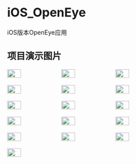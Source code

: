 # iOS_OpenEye
iOS版本OpenEye应用

## 项目演示图片 <br>

<div style="display: flex; flex-direction: row">
<img src="https://s2.loli.net/2025/08/18/gzyMtIrwYNsCxvW.png" width="25%">
<img src="https://s2.loli.net/2025/08/18/ME8G2LZpObeUhvy.png" width="25%">
<img src="https://s2.loli.net/2025/08/18/qb5eJsYkiTP8xAM.png" width="25%">
</div>

<br/>

<div style="display: flex; flex-direction: row">
<img src="https://s2.loli.net/2025/08/18/9cCwYh8TJlesbrK.png" width="25%">
<img src="https://s2.loli.net/2025/08/18/U98t2dOlxkQgPTV.png" width="25%">
<img src="https://s2.loli.net/2025/08/18/lTdH5VhLZg7WQYp.png" width="25%">
</div>

<br/>

<div style="display: flex; flex-direction: row">
<img src="https://s2.loli.net/2025/08/18/U7WDCNF3lSVehBZ.png" width="25%">
<img src="https://s2.loli.net/2025/08/18/ix8QmWFXv3PfoDl.png" width="25%">
<img src="https://s2.loli.net/2025/08/18/U7E6LouXGhl1K4T.png" width="25%">
</div>

<br/>

<div style="display: flex; flex-direction: row">
<img src="https://s2.loli.net/2025/08/18/c5XABhmi8ZblOWp.png" width="25%">
<img src="https://s2.loli.net/2025/08/18/GvBQ3P4w6ZyNope.png" width="25%">
<img src="https://s2.loli.net/2025/08/18/yYc7Rjb4sVw8hav.png" width="25%">
</div>

<br/>

<div style="display: flex; flex-direction: row">
<img src="https://s2.loli.net/2025/08/18/NORXiErG3fTeCp4.png" width="25%">
<img src="https://s2.loli.net/2025/08/18/5fSymq7pdPAVo8Q.png" width="25%">
<img src="https://s2.loli.net/2025/08/18/l5ktrxJ8pGjOnMT.png" width="25%">
</div>

<br/>
<div style="display: flex; flex-direction: row">
<img src="https://s2.loli.net/2025/08/18/WJQcawVvyNGUo8B.png" width="25%">

</div>

<br/>
